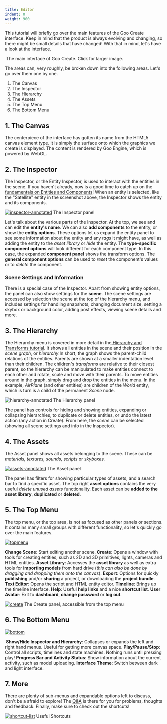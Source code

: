 ```yaml
---
title: Editor
indent: 0
weight: 900
---
```


This tutorial will briefly go over the main features of the Goo Create interface. Keep in mind that the product is always evolving and changing, so there might be small details that have changed! With that in mind, let's have a look at the interface.

<a href="http://goocreate.com/wp-content/uploads/sites/3/2014/07/annotated-interface1.jpg"><img class="wp-image-1144 size-full" src="http://goocreate.com/wp-content/uploads/sites/3/2014/07/annotated-interface1.jpg" alt="" /></a> The main interface of Goo Create. Click for larger image.
<p style="text-align: left">The areas can, very roughly, be broken down into the following areas. Let's go over them one by one.</p>

<ol>
	<li>The Canvas</li>
	<li>The Inspector</li>
	<li>The Hierarchy</li>
	<li>The Assets</li>
	<li>The Top Menu</li>
	<li>The Bottom Menu</li>
</ol>
<h2>1. The Canvas</h2>
The centerpiece of the interface has gotten its name from the HTML5 canvas element type. It is simply the surface onto which the graphics we create is displayed. The content is rendered by Goo Engine, which is powered by WebGL.
<h2>2. The Inspector</h2>
The Inspector, or the Entity Inspector, is used to interact with the entities in the scene. If you haven't already, now is a good time to catch up on the <a title="Entities and Components" href="/learn/entities-and-components/">fundamentals on Entities and Components</a>! When an entity is selected, like the "Satellite" entity in the screenshot above, the Inspector shows the entity and its components.

<a href="inspector-annotated.jpg"><img class="wp-image-451 size-full" src="inspector-annotated.jpg" alt="inspector-annotated" /></a> The Inspector panel
<p style="text-align: left">Let's talk about the various parts of the Inspector. At the top, we see and can edit the <strong>entity's name</strong>. We can also <strong>add components</strong> to the entity, or show the <strong>entity options</strong>. These options let us expand the entity panel to see some information about the entity and any <em>tags </em>it might have, as well as adding the entity to the <em>asset library</em> or <em>hide </em>the entity. The<strong> type-specific component options</strong> will look different for each component type. In this case, the expanded <strong>component panel</strong> shows the transform options. The <strong>general component options</strong> can be used to <em>reset</em> the component's values or to <em>delete</em> the component.</p>

<h3 style="text-align: left">Scene Settings and Information</h3>
<p style="text-align: left">There is a special case of the Inspector. Apart from showing entity options, the panel can also show settings for the <strong>scene</strong>. The scene settings are accessed by selection the scene at the top of the hierarchy menu, and includes settings for handling snapshots, changing document size, setting a skybox or background color, adding post effects, viewing scene details and more.</p>

<h2 style="text-align: left">3. The Hierarchy</h2>
<p style="text-align: left">The Hierarchy menu is covered in more detail in the<a title="The Hierarchy and Transforms" href="/learn/the-hierachy-and-transforms/"> Hierarchy and Transforms tutorial</a>. It shows all entities in the scene and their position in the <em>scene graph</em>, or <em>hierarchy</em>.In short, the graph shows the parent-child relations of the entities. Parents are shown at a smaller indentation level than their children. The children's <em>transforms </em>are relative to their closest parent, so the hierarchy can be manipulated to make entities connect to each other and rotate, scale and move with their parents. To move entities around in the graph, simply drag and drop the entities in the menu. In the example, <em>AirPlane</em> (and other entities) are children of the <em>World</em> entity, which is turn is a child of the permanent <em>Scene</em> node.</p>


<img class="wp-image-455 size-full" src="hierarchy-annotated1.jpg" alt="hierarchy-annotated" /> The Hierarchy panel
<p style="text-align: left">The panel has controls for hiding and showing entities, expanding or collapsing hierarchies, to duplicate or delete entities, or undo the latest action (any action in Create). From here, the <em>scene </em>can be selected (showing all scene settings and info in the Inspector).</p>

<h2 style="text-align: left">4. The Assets</h2>
The Asset panel shows all assets belonging to the scene. These can be<em> materials, textures, sounds, scripts </em>or<em> skyboxes. </em>

<a href="assets-annotated.jpg"><img class="wp-image-460 size-full" src="assets-annotated.jpg" alt="assets-annotated" /></a> The Asset panel
<p style="text-align: left">The panel has filters for showing particular types of assets, and a search bar to find a specific asset. The top right <strong>asset options</strong> contains the very useful <em>delete unused assets</em> functionality. Each asset can be <strong>added to the asset library</strong>, <strong>duplicated</strong> or <strong>deleted</strong>.</p>

<h2 style="text-align: left">5. The Top Menu</h2>
The top menu, or the top area, is not as focused as other panels or sections. It contains many small groups with different functionality, so let's quickly go over the main features.

<a href="http://goocreate.com/wp-content/uploads/sites/3/2014/07/topmenu1.jpg"><img class="alignnone size-full wp-image-1143" src="http://goocreate.com/wp-content/uploads/sites/3/2014/07/topmenu1.jpg" alt="topmenu" /></a>

<strong>Change Scene</strong>: Start editing another scene.<strong>
Create: </strong>Opens a window with tools for creating entities, such as 2D and 3D primitives, lights, cameras and HTML entities.
<strong>Asset Library</strong>: Accesses the <strong>asset library</strong> as well as extra tools for <strong>importing models</strong> from hard drive (<em>this can also be done by dragging and dropping them onto the canvas</em>).
<strong>Export</strong>: Options for quickly <strong>publishing</strong> and/or <strong>sharing</strong> a project, or downloading the <strong>project bundle</strong>.
<strong>Text Editor</strong>: Opens the script and HTML entity editor.
<strong>Timeline</strong>: Brings up the timeline interface.
<strong>Help</strong>: Useful <strong>help links</strong> and a nice <strong>shortcut list</strong>.
<strong>User Avatar</strong>: Exit to <strong>dashboard</strong>, <strong>change password</strong> or <strong>log out</strong>.

<a href="create.jpg"><img class="wp-image-466 size-full" src="create.jpg" alt="create" /></a> The Create panel, accessible from the top menu
<h2 style="text-align: left">6. The Bottom Menu</h2>
<a href="bottom.jpg"><img class="alignnone size-full wp-image-467" src="bottom.jpg" alt="bottom" /></a>

<strong> Show/Hide Inspector and Hierarchy</strong>: Collapses or expands the left and right hand menus. Useful for getting more canvas space.
<strong>Play/Pause/Stop</strong>: Control all scripts, timelines and state machines. Nothing runs until pressing play!
<strong>Progress Bar and Activity Status</strong>: Show information about the current activity, such as model uploading.
<strong>Interface Theme</strong>: Switch between dark and light interface.
<h2>7. More</h2>
There are plenty of sub-menus and expandable options left to discuss, don't be a afraid to explore! The <a href="//answers.goocreate.com/" target="_blank">Q&amp;A</a> is there for you for problems, thoughts and feedback. Finally, make sure to check out the shortcuts!

<a href="shortcut-list.jpg"><img class="wp-image-468 size-full" src="shortcut-list.jpg" alt="shortcut-list" /></a> Useful Shortcuts

